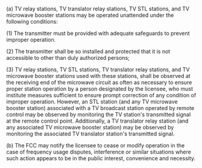 (a) TV relay stations, TV translator relay stations, TV STL stations, and TV microwave booster stations may be operated unattended under the following conditions:

(1) The transmitter must be provided with adequate safeguards to prevent improper operation.
                              

(2) The transmitter shall be so installed and protected that it is not accessible to other than duly authorized persons;

(3) TV relay stations, TV STL stations, TV translator relay stations, and TV microwave booster stations used with these stations, shall be observed at the receiving end of the microwave circuit as often as necessary to ensure proper station operation by a person designated by the licensee, who must institute measures sufficient to ensure prompt correction of any condition of improper operation. However, an STL station (and any TV microwave booster station) associated with a TV broadcast station operated by remote control may be observed by monitoring the TV station's transmitted signal at the remote control point. Additionally, a TV translator relay station (and any associated TV microwave booster station) may be observed by monitoring the associated TV translator station's transmitted signal.

(b) The FCC may notify the licensee to cease or modify operation in the case of frequency usage disputes, interference or similar situations where such action appears to be in the public interest, convenience and necessity.

